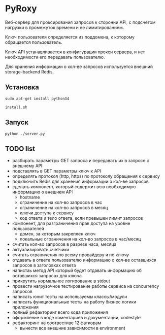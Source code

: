 # PyRoxy

Веб-сервер для проксирования запросов к сторонни API, с подсчетом нагрузки в промежуток времени и ее лимитированием.

Ключ пользователя определяется из поддомена, к которому обращается пользователь.

Ключ API устанавливается в конфигурации прокси сервера, и нет необходимости его передавать пользователю.

Для хранения информации о кол-ве запросов используется внешний storage-backend Redis. 

## Установка

    sudo apt-get install python34

    install.sh

## Запуск

    python ./server.py

## TODO list

- разбирать параметры GET запроса и передавать их в запросе к внешнему API
- подставлять в GET параметры ключ к API
- определять протокол (http, https) по протоколу обращения к сервису
- подключить Redis для хранения информации о кол-ве запросов
- сделать компонент, который содержит всю необходимую информацию о внешнем API
    - hostname
    - ограничение на кол-во запросов в час
    - ограничение на кол-во запросов в месяц
    - ключи доступа к сервису
    - код ответа и тело ответа, если превышен лимит запросов
- компонент, для разграничения прав доступа на уровне пользователей  
    - домен, за которым закреплен ключ
    - локальные ограничения на кол-во запросов в час/месяц
- считать кол-во запросов в разрезе часа, месяца
- актуализировать счетчики
- считать ограничения по всему провайдеру и по ключу
- отдавать в ответе пользователю информацию о кол-ве оставшихся запросов в заголовках ответа
- напистаь метод API который будет отдавать информацию об оставшихся запросах для ключа
- прикрутить нормальное логирование в stdout
- провести нагрузочное тестирование работы сервиса на concurrency запросов
- написать юнит тесты на используемы классы/модули
- написать функциональные тесты на работу бизнес логики приложения
- полный рефакторинг всего кода приложения
- оформление в коде коментариев и документации, codestyle
- рефакторинг на соотвестиве 12 фаткорам
    - вынести все внешние зависимости в environment
 